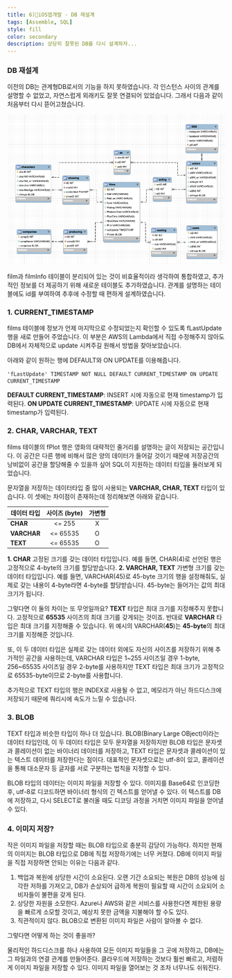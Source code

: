 ```yaml
---
title: 6)📱iOS앱개발 - DB 재설계
tags: [Assemble, SQL]
style: fill
color: secondary
description: 상당히 잘못된 DB를 다시 설계하자...
---
```


### DB 재설계

이전의 DB는 관계형DB로서의 기능을 하지 못하였습니다. 각 인스턴스 사이의 관계를 설명할 수 없었고, 자연스럽게 외래키도 잘못 연결되어 있었습니다. 그래서 다음과 같이 처음부터 다시 뜯어고쳤습니다. 

<img src="https://github.com/StanSign/StanSign.github.io/blob/main/_posts/Assemble/220124_06/cap01.png?raw=true" alt="table" width="550">

film과 filmInfo 테이블이 분리되어 있는 것이 비효율적이라 생각하여 통합하였고, 추가적인 정보를 더 제공하기 위해 새로운 테이블도 추가하였습니다. 관계를 설명하는 테이블에도 id를 부여하여 추후에 수정할 때 편하게 설계하였습니다. 

### 1. CURRENT_TIMESTAMP

films 테이블에 정보가 언제 마지막으로 수정되었는지 확인할 수 있도록 fLastUpdate 행을 새로 만들어 주었습니다. 이 부분은 AWS의 Lambda에서 직접 수정해주지 않아도 DB에서 자체적으로 update 시켜주길 원해서 방법을 찾아보았습니다. 

아래와 같이 원하는 행에 DEFAULT와 ON UPDATE를 이용해줍니다.
```
'fLastUpdate' TIMESTAMP NOT NULL DEFAULT CURRENT_TIMESTAMP ON UPDATE CURRENT_TIMESTAMP
```
**DEFAULT CURRENT_TIMESTAMP**: INSERT 시에 자동으로 현재 timestamp가 입력된다.
**ON UPDATE CURRENT_TIMESTAMP**: UPDATE 시에 자동으로 현재 timestamp가 입력된다.

### 2. CHAR, VARCHAR, TEXT
films 테이블의 fPlot 행은 영화의 대략적인 줄거리를 설명하는 글이 저장되는 공간입니다. 이 공간은 다른 행에 비해서 많은 양의 데이터가 들어갈 것이기 때문에 저장공간의 낭비없이 공간을 할당해줄 수 있을까 싶어 SQL이 지원하는 데이터 타입을 둘러보게 되었습니다. 

문자열을 저장하는 데이터타입 중 많이 사용되는 **VARCHAR, CHAR, TEXT** 타입이 있습니다. 이 셋에는 차이점이 존재하는데 정리해보면 아래와 같습니다.

|데이터 타입|사이즈 (byte)|가변형|
|-----|:---:|:---:|
|**CHAR**|<= 255|X|
|**VARCHAR**|<= 65535|O|
|**TEXT**|<= 65535|O|

**1. CHAR**
고정된 크기를 갖는 데이터 타입입니다. 예를 들면, CHAR(4)로 선언된 행은 고정적으로 4-byte의 크기를 할당받습니다.
**2. VARCHAR, TEXT**
가변형 크기를 갖는 데이터 타입입니다. 예를 들면, VARCHAR(45)로 45-byte 크기의 행을 설정해줘도, 실제로 갖는 내용이 4-byte라면 4-byte를 할당받습니다. 45-byte는 들어가는 값의 최대 크기가 됩니다.

그렇다면 이 둘의 차이는 또 무엇일까요?
**TEXT** 타입은 최대 크기를 지정해주지 못합니다. 고정적으로 **65535** 사이즈의 최대 크기를 갖게되는 것이죠.
반대로 **VARCHAR** 타입은 최대 크기를 지정해줄 수 있습니다. 위 예시의 VARCHAR(**45**)는 **45-byte**의 최대 크기를 지정해준 것입니다.

또, 이 두 데이터 타입은 실제로 갖는 데이터 외에도 자신의 사이즈를 저장하기 위해 추가적인 공간을 사용하는데, VARCHAR 타입은 1~255 사이즈일 경우 1-byte, 256~65535 사이즈일 경우 2-byte를 사용하지만 TEXT 타입은 최대 크기가 고정적으로 65535-byte이므로 2-byte를 사용합니다.

추가적으로 TEXT 타입의 행은 INDEX로 사용될 수 없고, 메모리가 아닌 하드디스크에 저장되기 때문에 쿼리시에 속도가 느릴 수 있습니다.

### 3. BLOB

TEXT 타입과 비슷한 타입이 하나 더 있습니다. BLOB(Binary Large OBject)이라는 데이터 타입인데, 이 두 데이터 타입은 모두 문자열을 저장하지만 BLOB 타입은 문자셋과 콜레이션이 없는 바이너리 데이터를 저장하고, TEXT 타입은 문자셋과 콜레이션이 있는 텍스트 데이터를 저장한다는 점이다. 대표적인 문자셋으로는 utf-8이 있고, 콜레이션을 통해 대소문자 등 글자를 서로 구분하는 법칙을 지정할 수 있다. 

BLOB 타입의 데이터는 이미지 파일을 저장할 수 있다. 이미지를 Base64로 인코딩한 후, utf-8로 디코드하면 바이너리 형식의 긴 텍스트를 얻어낼 수 있다. 이 텍스트를 DB에 저장하고, 다시 SELECT로 불러올 때도 디코딩 과정을 거치면 이미지 파일을 얻어낼 수 있다.

### 4. 이미지 저장?

작은 이미지 파일을 저장할 때는 BLOB 타입으로 충분히 감당이 가능하다. 하지만 현재의 이미지는 BLOB 타입으로 DB에 직접 저장하기에는 너무 커졌다. DB에 이미지 파일을 직접 저장하면 안되는 이유는 다음과 같다.
1. 백업과 복원에 상당한 시간이 소요된다. 오랜 기간 소요되는 복원은 DB의 성능에 심각한 저하를 가져오고, DB가 손상되어 급하게 복원이 필요할 때 시간이 소요되어 소비자들이 불편을 갖게 된다.
2. 상당한 자원을 소모한다. Azure나 AWS와 같은 서비스를 사용한다면 제한된 용량을 빠르게 소모할 것이고, 예상치 못한 금액을 지불해야 할 수도 있다.
3. 직관적이지 않다. BLOB으로 변환된 이미지 파일은 사람이 알아볼 수 없다.
   
그렇다면 어떻게 하는 것이 좋을까?

물리적인 하드디스크를 하나 사용하여 모든 이미지 파일들을 그 곳에 저장하고, DB에는 그 파일과의 연결 관계를 만들어준다. 클라우드에 저장하는 것보다 훨씬 빠르고, 저렴하게 이미지 파일을 저장할 수 있다. 이미지 파일을 열어보는 것 조차 너무나도 쉬워진다.